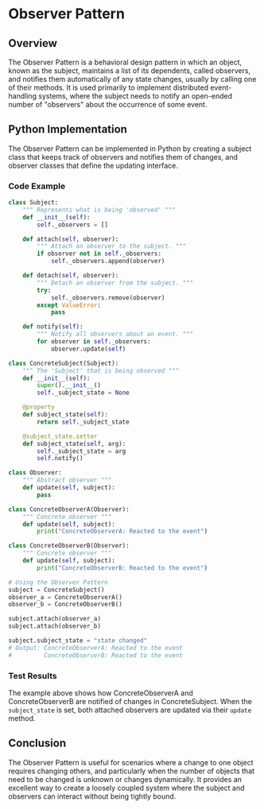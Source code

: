 # Observer Pattern

## Overview

The Observer Pattern is a behavioral design pattern in which an object, known as the subject, maintains a list of its dependents, called observers, and notifies them automatically of any state changes, usually by calling one of their methods. It is used primarily to implement distributed event-handling systems, where the subject needs to notify an open-ended number of "observers" about the occurrence of some event.

## Python Implementation

The Observer Pattern can be implemented in Python by creating a subject class that keeps track of observers and notifies them of changes, and observer classes that define the updating interface.

### Code Example
```python
class Subject:
    """ Represents what is being 'observed' """
    def __init__(self):
        self._observers = []

    def attach(self, observer):
        """ Attach an observer to the subject. """
        if observer not in self._observers:
            self._observers.append(observer)

    def detach(self, observer):
        """ Detach an observer from the subject. """
        try:
            self._observers.remove(observer)
        except ValueError:
            pass

    def notify(self):
        """ Notify all observers about an event. """
        for observer in self._observers:
            observer.update(self)

class ConcreteSubject(Subject):
    """ The 'Subject' that is being observed """
    def __init__(self):
        super().__init__()
        self._subject_state = None

    @property
    def subject_state(self):
        return self._subject_state

    @subject_state.setter
    def subject_state(self, arg):
        self._subject_state = arg
        self.notify()

class Observer:
    """ Abstract observer """
    def update(self, subject):
        pass

class ConcreteObserverA(Observer):
    """ Concrete observer """
    def update(self, subject):
        print("ConcreteObserverA: Reacted to the event")

class ConcreteObserverB(Observer):
    """ Concrete observer """
    def update(self, subject):
        print("ConcreteObserverB: Reacted to the event")

# Using the Observer Pattern
subject = ConcreteSubject()
observer_a = ConcreteObserverA()
observer_b = ConcreteObserverB()

subject.attach(observer_a)
subject.attach(observer_b)

subject.subject_state = "state changed"
# Output: ConcreteObserverA: Reacted to the event
#         ConcreteObserverB: Reacted to the event
```

### Test Results

The example above shows how ConcreteObserverA and ConcreteObserverB are notified of changes in ConcreteSubject. When the `subject_state` is set, both attached observers are updated via their `update` method.

## Conclusion

The Observer Pattern is useful for scenarios where a change to one object requires changing others, and particularly when the number of objects that need to be changed is unknown or changes dynamically. It provides an excellent way to create a loosely coupled system where the subject and observers can interact without being tightly bound.
